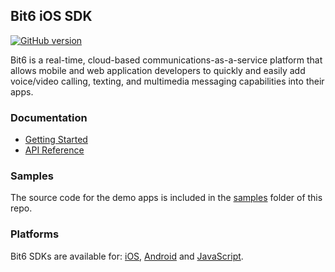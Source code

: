 Bit6 iOS SDK
----------------
[![GitHub version](https://badge.fury.io/gh/bit6%2Fbit6-ios-sdk.svg)](https://github.com/bit6/bit6-ios-sdk)

Bit6 is a real-time, cloud-based communications-as-a-service platform that allows mobile and web application developers to quickly and easily add voice/video calling, texting, and multimedia messaging capabilities into their apps.

### Documentation
* [Getting Started](https://bit6.github.io/bit6-ios-sdk/)
* [API Reference](https://bit6.github.io/bit6-ios-sdk/api/)

### Samples
The source code for the demo apps is included in the [samples](https://github.com/bit6/bit6-ios-sdk/tree/master/Samples) folder of this repo.

### Platforms
Bit6 SDKs are available for: [iOS](https://github.com/bit6/bit6-ios-sdk), [Android](https://github.com/bit6/bit6-android-sdk) and [JavaScript](https://github.com/bit6/bit6-js-sdk).
